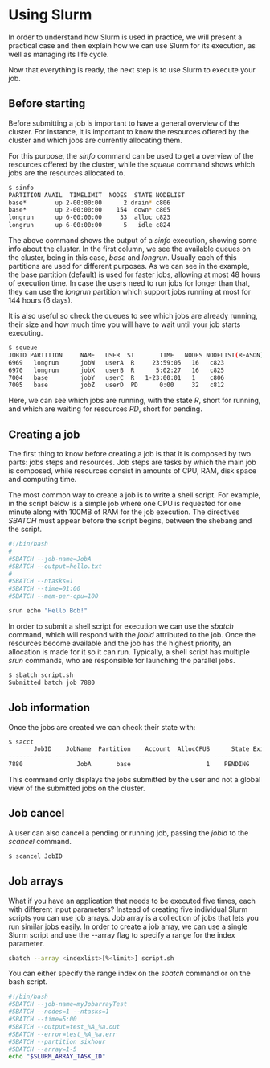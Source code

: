 # Using Slurm

In order to understand how Slurm is used in practice, we will present a practical case and then explain how we can use Slurm for its execution, as well as managing its life cycle.

Now that everything is ready, the next step is to use Slurm to execute your job.

## Before starting

Before submitting a job is important to have a general overview of the cluster. For instance, it is important to know the resources offered by the cluster and which jobs are currently allocating them.

For this purpose, the _sinfo_ command can be used to get a overview of the resources offered by the cluster, while the _squeue_ command shows which jobs are the resources allocated to.

```bash
$ sinfo
PARTITION AVAIL  TIMELIMIT  NODES  STATE NODELIST
base*        up 2-00:00:00      2 drain* c806
base*        up 2-00:00:00    154  down* c805
longrun      up 6-00:00:00     33  alloc c823
longrun      up 6-00:00:00      5   idle c824
```

The above command shows the output of a _sinfo_ execution, showing some info about the cluster. In the first column, we see the available queues on the cluster, being in this case, _base_ and _longrun_. Usually each of this partitions are used for different purposes. As we can see in the example, the base partition (default) is used for faster jobs, allowing at most 48 hours of execution time. In case the users need to run jobs for longer than that, they can use the _longrun_ partition which support jobs running at most for 144 hours (6 days).

It is also useful so check the queues to see which jobs are already running, their size and how much time you will have to wait until your job starts executing. 

```bash
$ squeue
JOBID PARTITION     NAME   USER  ST       TIME   NODES NODELIST(REASON)
6969   longrun 		jobW   userA  R     23:59:05   16 	c823
6970   longrun 		jobX   userB  R      5:02:27   16 	c825
7004   base   		jobY   userC  R   1-23:00:01   1 	c806
7005   base    		jobZ   userD  PD      0:00     32 	c812
```
 
Here, we can see which jobs are running, with the state *R*, short for running, and which are waiting for resources *PD*, short for pending.


## Creating a job

The first thing to know before creating a job is that it is composed by two parts: jobs steps and resources. Job steps are tasks by which the main job is composed, while resources consist in amounts of CPU, RAM, disk space and computing time.

The most common way to create a job is to write a shell script. For example, in the script below is a simple job where one CPU is requested for one minute along with 100MB of RAM for the job execution. The directives *SBATCH* must appear before the script begins, between the shebang and the script.

```bash
#!/bin/bash
#
#SBATCH --job-name=JobA
#SBATCH --output=hello.txt
#
#SBATCH --ntasks=1
#SBATCH --time=01:00
#SBATCH --mem-per-cpu=100

srun echo "Hello Bob!"
```

In order to submit a shell script for execution we can use the _sbatch_ command, which will respond with the _jobid_ attributed to the job. Once the resources become available and the job has the highest priority, an allocation is made for it so it can run. Typically, a shell script has multiple _srun_ commands, who are responsible for launching the parallel jobs.

```bash
$ sbatch script.sh 
Submitted batch job 7880
```

## Job information

Once the jobs are created we can check their state with:

```bash
$ sacct
       JobID    JobName  Partition    Account  AllocCPUS      State ExitCode 
------------ ---------- ---------- ---------- ---------- ---------- -------- 
7880               JobA       base                     1    PENDING      0:0 
```

This command only displays the jobs submitted by the user and not a global view of the submitted jobs on the cluster.

## Job cancel

A user can also cancel a pending or running job, passing the _jobid_ to the _scancel_ command. 

```bash
$ scancel JobID
```
## Job arrays

What if you have an application that needs to be executed five times, each with different input parameters? Instead of creating five individual Slurm scripts you can use job arrays. Job array is a collection of jobs that lets you run similar jobs easily. In order to create a job array, we can use a single Slurm script and use the --array flag to specify a range for the index parameter.

```bash
sbatch --array <indexlist>[%<limit>] script.sh
```

You can either specify the range index on the _sbatch_ command or on the bash script. 


```bash
#!/bin/bash
#SBATCH --job-name=myJobarrayTest
#SBATCH --nodes=1 --ntasks=1
#SBATCH --time=5:00
#SBATCH --output=test_%A_%a.out
#SBATCH --error=test_%A_%a.err
#SBATCH --partition sixhour
#SBATCH --array=1-5
echo "$SLURM_ARRAY_TASK_ID"
```